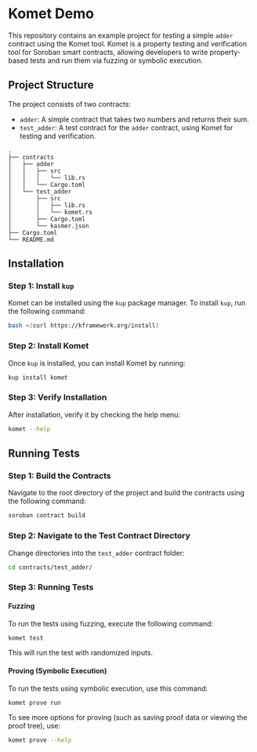 # Komet Demo

This repository contains an example project for testing a simple `adder` contract using the Komet tool. Komet is a property testing and verification tool for Soroban smart contracts, allowing developers to write property-based tests and run them via fuzzing or symbolic execution.

## Project Structure

The project consists of two contracts:
- `adder`: A simple contract that takes two numbers and returns their sum.
- `test_adder`: A test contract for the `adder` contract, using Komet for testing and verification.

```text
.
├── contracts
│   ├── adder
│   │   ├── src
│   │   │   └── lib.rs
│   │   └── Cargo.toml
│   └── test_adder
│       ├── src
│       │   ├── lib.rs
│       │   └── komet.rs
│       ├── Cargo.toml
│       └── kasmer.json
├── Cargo.toml
└── README.md
```

## Installation

### Step 1: Install `kup`

Komet can be installed using the `kup` package manager. To install `kup`, run the following command:

```bash
bash <(curl https://kframework.org/install)
```

### Step 2: Install Komet

Once `kup` is installed, you can install Komet by running:

```bash
kup install komet
```

### Step 3: Verify Installation

After installation, verify it by checking the help menu:

```bash
komet --help
```

## Running Tests

### Step 1: Build the Contracts

Navigate to the root directory of the project and build the contracts using the following command:

```bash
soroban contract build
```

### Step 2: Navigate to the Test Contract Directory

Change directories into the `test_adder` contract folder:

```bash
cd contracts/test_adder/
```

### Step 3: Running Tests

#### Fuzzing

To run the tests using fuzzing, execute the following command:

```bash
komet test
```

This will run the test with randomized inputs.

#### Proving (Symbolic Execution)

To run the tests using symbolic execution, use this command:

```bash
komet prove run
```

To see more options for proving (such as saving proof data or viewing the proof tree), use:

```bash
komet prove --help
```
